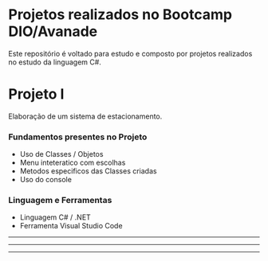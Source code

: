 # Projetos realizados no Bootcamp DIO/Avanade

Este repositório é voltado para estudo e composto por projetos realizados no estudo da linguagem C#.


# Projeto I

Elaboração de um sistema de estacionamento. 

### Fundamentos presentes no Projeto
- Uso de Classes / Objetos
- Menu inteteratico com escolhas
- Metodos especificos das Classes criadas
- Uso do console

### Linguagem e Ferramentas
- Linguagem C# / .NET
- Ferramenta Visual Studio Code

___
___
___